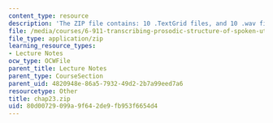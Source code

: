 ```yaml
---
content_type: resource
description: 'The ZIP file contains: 10 .TextGrid files, and 10 .wav files.'
file: /media/courses/6-911-transcribing-prosodic-structure-of-spoken-utterances-with-tobi-january-iap-2006/80d00729099a9f642de9fb953f6654d4_chap23.zip
file_type: application/zip
learning_resource_types:
- Lecture Notes
ocw_type: OCWFile
parent_title: Lecture Notes
parent_type: CourseSection
parent_uid: 4820948e-86a5-7932-49d2-2b7a99eed7a6
resourcetype: Other
title: chap23.zip
uid: 80d00729-099a-9f64-2de9-fb953f6654d4
---
```

